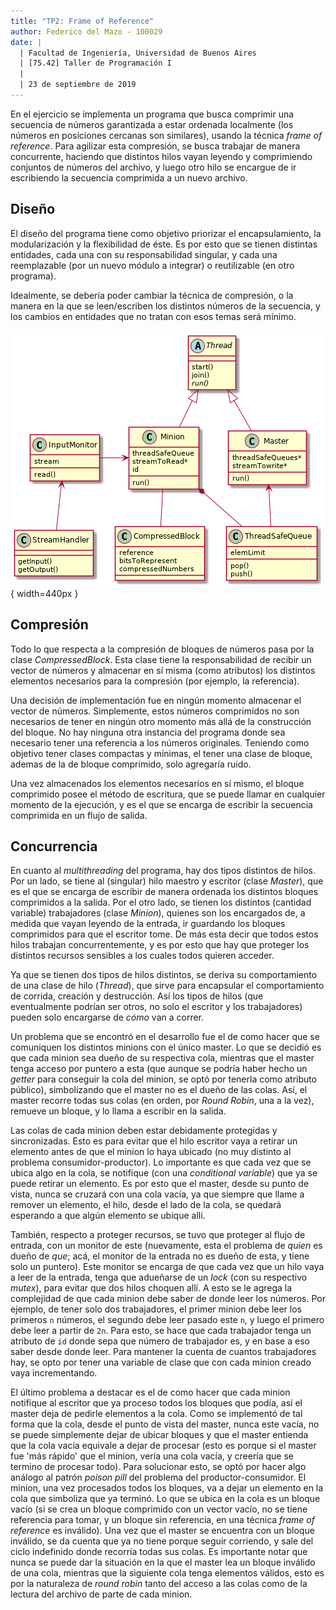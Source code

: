 ```yaml
---
title: "TP2: Frame of Reference"
author: Federico del Mazo - 100029
date: |
  | Facultad de Ingeniería, Universidad de Buenos Aires
  | [75.42] Taller de Programación I
  | 
  | 23 de septiembre de 2019
---
```


En el ejercicio se implementa un programa que busca comprimir una secuencia de números garantizada a estar ordenada localmente (los números en posiciones cercanas son similares), usando la técnica *frame of reference*. Para agilizar esta compresión, se busca trabajar de manera concurrente, haciendo que distintos hilos vayan leyendo y comprimiendo conjuntos de números del archivo, y luego otro hilo se encargue de ir escribiendo la secuencia comprimida a un nuevo archivo.

## Diseño

El diseño del programa tiene como objetivo priorizar el encapsulamiento, la modularización y la flexibilidad de éste. Es por esto que se tienen distintas entidades, cada una con su responsabilidad singular, y cada una reemplazable (por un nuevo módulo a integrar) o reutilizable (en otro programa).

Idealmente, se debería poder cambiar la técnica de compresión, o la manera en la que se leen/escriben los distintos números de la secuencia, y los cambios en entidades que no tratan con esos temas será mínimo.

![Esqueleto general del programa](diagrams/skel.png){ width=440px }

## Compresión

Todo lo que respecta a la compresión de bloques de números pasa por la clase *CompressedBlock*. Esta clase tiene la responsabilidad de recibir un vector de números y almacenar en sí misma (como atributos) los distintos elementos necesarios para la compresión (por ejemplo, la referencia).

Una decisión de implementación fue en ningún momento almacenar el vector de números. Simplemente, estos números comprimidos no son necesarios de tener en ningún otro momento más allá de la construcción del bloque. No hay ninguna otra instancia del programa donde sea necesario tener una referencia a los números originales. Teniendo como objetivo tener clases compactas y mínimas, el tener una clase de bloque, ademas de la de bloque comprimido, solo agregaría ruido. 

Una vez almacenados los elementos necesarios en sí mismo, el bloque comprimido posee el método de escritura, que se puede llamar en cualquier momento de la ejecución, y es el que se encarga de escribir la secuencia comprimida en un flujo de salida.

## Concurrencia

En cuanto al *multithreading* del programa, hay dos tipos distintos de hilos. Por un lado, se tiene al (singular) hilo maestro y escritor (clase *Master*), que es el que se encarga de escribir de manera ordenada los distintos bloques comprimidos a la salida. Por el otro lado, se tienen los distintos (cantidad variable) trabajadores (clase *Minion*), quienes son los encargados de, a medida que vayan leyendo de la entrada, ir guardando los bloques comprimidos para que el escritor tome. De más esta decir que todos estos hilos trabajan concurrentemente, y es por esto que hay que proteger los distintos recursos sensibles a los cuales todos quieren acceder.

Ya que se tienen dos tipos de hilos distintos, se deriva su comportamiento de una clase de hilo (*Thread*), que sirve para encapsular el comportamiento de corrida, creación y destrucción. Así los tipos de hilos (que eventualmente podrían ser otros, no solo el escritor y los trabajadores) pueden solo encargarse de *cómo* van a correr.

Un problema que se encontró en el desarrollo fue el de como hacer que se comuniquen los distintos minions con el único master. Lo que se decidió es que cada minion sea dueño de su respectiva cola, mientras que el master tenga acceso por puntero a esta (que aunque se podría haber hecho un *getter* para conseguir la cola del minion, se optó por tenerla como atributo público), simbolizando que el master no es el dueño de las colas. Así, el master recorre todas sus colas (en orden, por *Round Robin*, una a la vez), remueve un bloque, y lo llama a escribir en la salida.

Las colas de cada minion deben estar debidamente protegidas y sincronizadas. Esto es para evitar que el hilo escritor vaya a retirar un elemento antes de que el minion lo haya ubicado (no muy distinto al problema consumidor-productor). Lo importante es que cada vez que se ubica algo en la cola, se notifique (con una *conditional variable*) que ya se puede retirar un elemento. Es por esto que el master, desde su punto de vista, nunca se cruzará con una cola vacía, ya que siempre que llame a remover un elemento, el hilo, desde el lado de la cola, se quedará esperando a que algún elemento se ubique allí.

También, respecto a proteger recursos, se tuvo que proteger al flujo de entrada, con un monitor de este (nuevamente, esta el problema de *quien* es dueño de *que*; acá, el monitor de la entrada no es dueño de esta, y tiene solo un puntero). Este monitor se encarga de que cada vez que un hilo vaya a leer de la entrada, tenga que adueñarse de un *lock* (con su respectivo *mutex*), para evitar que dos hilos choquen allí. A esto se le agrega la complejidad de que cada minion debe saber de donde leer los números. Por ejemplo, de tener solo dos trabajadores, el primer minion debe leer los primeros `n` números, el segundo debe leer pasado este `n`, y luego el primero debe leer a partir de `2n`. Para esto, se hace que cada trabajador tenga un atributo de `id` donde sepa que número de trabajador es, y en base a eso saber desde donde leer. Para mantener la cuenta de cuantos trabajadores hay, se opto por tener una variable de clase que con cada minion creado vaya incrementando.

El último problema a destacar es el de como hacer que cada minion notifique al escritor que ya proceso todos los bloques que podía, así el master deja de pedirle elementos a la cola. Como se implementó de tal forma que la cola, desde el punto de vista del master, nunca este vacía, no se puede simplemente dejar de ubicar bloques y que el master entienda que la cola vacía equivale a dejar de procesar (esto es porque si el master fue 'más rápido' que el minion, vería una cola vacía, y creería que se termino de procesar todo). Para solucionar esto, se optó por hacer algo análogo al patrón *poison pill* del problema del productor-consumidor. El minion, una vez procesados todos los bloques, va a dejar un elemento en la cola que simboliza que ya terminó. Lo que se ubica en la cola es un bloque vacío (si se crea un bloque comprimido con un vector vacío, no se tiene referencia para tomar, y un bloque sin referencia, en una técnica *frame of reference* es inválido). Una vez que el master se encuentra con un bloque inválido, se da cuenta que ya no tiene porque seguir corriendo, y sale del ciclo indefinido donde recorría todas sus colas. Es importante notar que nunca se puede dar la situación en la que el master lea un bloque inválido de una cola, mientras que la siguiente cola tenga elementos válidos, esto es por la naturaleza de *round robin* tanto del acceso a las colas como de la lectura del archivo de parte de cada minion.
